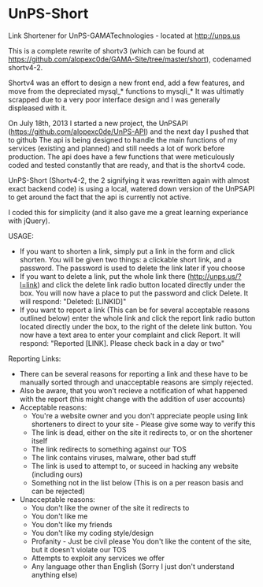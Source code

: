 UnPS-Short
==========

Link Shortener for UnPS-GAMATechnologies - located at http://unps.us

This is a complete rewrite of shortv3 (which can be found at https://github.com/alopexc0de/GAMA-Site/tree/master/short), codenamed shortv4-2.

Shortv4 was an effort to design a new front end, add a few features, and move from the depreciated mysql_* functions to mysqli_*
It was ultimatly scrapped due to a very poor interface design and I was generally displeased with it.

On July 18th, 2013 I started a new project, the UnPSAPI (https://github.com/alopexc0de/UnPS-API) and the next day I pushed that to github
The api is being designed to handle the main functions of my services (existing and planned) and still needs a lot of work before production.
The api does have a few functions that were meticulously coded and tested constantly that are ready, and that is the shortv4 code.

UnPS-Short (Shortv4-2, the 2 signifying it was rewritten again with almost exact backend code) is using a local, watered down version of the UnPSAPI to get around the fact that the api is currently not active.

I coded this for simplicity (and it also gave me a great learning experiance with jQuery).

USAGE:
  - If you want to shorten a link, simply put a link in the form and click shorten. You will be given two things: a clickable short link, and a password. The password is used to delete the link later if you choose
  - If you want to delete a link, put the whole link there (http://unps.us/?l=link) and click the delete link radio button located directly under the box. You will now have a place to put the password and click Delete. It will respond: "Deleted: [LINKID]"
  - If you want to report a link (This can be for several acceptable reasons outlined below) enter the whole link and click the report link radio button located directly under the box, to the right of the delete link button. You now have a text area to enter your complaint and click Report. It will respond: "Reported [LINK]. Please check back in a day or two"
  
Reporting Links:
  - There can be several reasons for reporting a link and these have to be manually sorted through and unacceptable reasons are simply rejected.
  - Also be aware, that you won't recieve a notification of what happened with the report (this might change with the addition of user accounts)
  - Acceptable reasons:
    - You're a website owner and you don't appreciate people using link shorteners to direct to your site - Please give some way to verify this
    - The link is dead, either on the site it redirects to, or on the shortener itself
    - The link redirects to something against our TOS
    - The link contains viruses, malware, other bad stuff
    - The link is used to attempt to, or suceed in hacking any website (including ours)
    - Something not in the list below (This is on a per reason basis and can be rejected)
  - Unacceptable reasons:
    - You don't like the owner of the site it redirects to
    - You don't like me
    - You don't like my friends
    - You don't like my coding style/design
    - Profanity - Just be civil please
     You don't like the content of the site, but it doesn't violate our TOS
    - Attempts to exploit any services we offer
    - Any language other than English (Sorry I just don't understand anything else)
    

